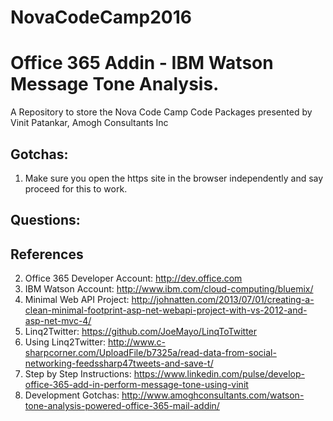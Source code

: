 # NovaCodeCamp2016
# Office 365 Addin - IBM Watson Message Tone Analysis.

A Repository to store the Nova Code Camp Code Packages presented by Vinit Patankar, Amogh Consultants Inc

## Gotchas:
1. Make sure you open the https site in the browser independently and say proceed for this to work.

## Questions:



## References

2. Office 365 Developer Account: http://dev.office.com
3. IBM Watson Account: http://www.ibm.com/cloud-computing/bluemix/
4. Minimal Web API Project: http://johnatten.com/2013/07/01/creating-a-clean-minimal-footprint-asp-net-webapi-project-with-vs-2012-and-asp-net-mvc-4/
5. Linq2Twitter: https://github.com/JoeMayo/LinqToTwitter
6. Using Linq2Twitter: http://www.c-sharpcorner.com/UploadFile/b7325a/read-data-from-social-networking-feedssharp47tweets-and-save-t/
7. Step by Step Instructions: https://www.linkedin.com/pulse/develop-office-365-add-in-perform-message-tone-using-vinit
8. Development Gotchas: http://www.amoghconsultants.com/watson-tone-analysis-powered-office-365-mail-addin/
